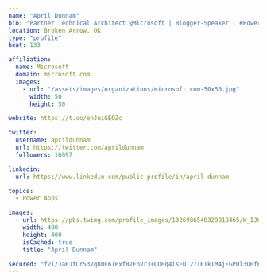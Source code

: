 ```yaml
---
name: "April Dunnam"
bio: "Partner Technical Architect @Microsoft | Blogger-Speaker | #PowerApps, #PowerAutomate, #Office365, #SharePoint | #WIT | #Karaoke Queen"
location: Broken Arrow, OK
type: "profile"
heat: 133

affiliation:
  name: Microsoft
  domain: microsoft.com
  images:
    - url: "/assets/images/organizations/microsoft.com-50x50.jpg"
      width: 50
      height: 50

website: https://t.co/enJuiGEQZc

twitter:
  username: aprildunnam
  url: https://twitter.com/aprildunnam
  followers: 16097

linkedin:
  url: https://www.linkedin.com/public-profile/in/april-dunnam

topics:
  - Power Apps

images:
  - url: https://pbs.twimg.com/profile_images/1326986540329918465/W_IJ6Ih2_400x400.jpg
    width: 400
    height: 400
    isCached: true
    title: "April Dunnam"

secured: "f2i/JaPJfCrS37q80F6IPxfB7FnVr3+QOHq4isEUT27TETkIM4jFGPOl3QHfEbWnrllmWkGyMAvmUxD7GdEcTrX4zHWms9CmGimKHrO66QVRLUgjMiDMSbnVQjEdLhfDgjJCJBZwF3NTFXy25BzgO6wP0FoHhDnXwhFG6NH3PVJCV5bYfMf5DOmi0CpmXkGhhILqQ2uDktbmVQY3zBqgSFERIzjuvzYSlm0rrfCRYvu6YqKABIVtd/GjIoiMCiJfh9ghrpGeJo21JJHXvSepPCDlGGxNcu7j1q4ZSPv9mPSGG5FGm/7ppmOfB7d9H6xd4XH6FJ7aXTNT/Qvbj+mtk4rODlR64OdQIdZNPlDUF6mTd2TKvxlW9XGVq+0NG0E398TtuISucsHrptDHqsgKQiOGnyWLIx9GWyAm8EpepgM=;XJVbiU/BiMlCClMG6X6BVA=="
---
```



